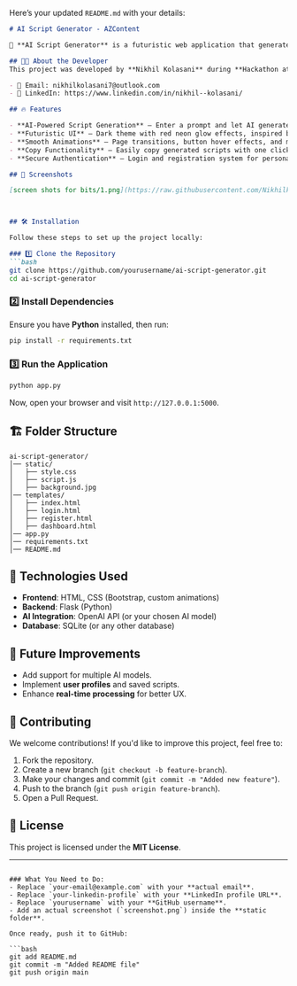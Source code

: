 Here’s your updated `README.md` with your details:  

```markdown
# AI Script Generator - AZContent

🚀 **AI Script Generator** is a futuristic web application that generates scripts using AI. Designed with a sleek **Netflix-inspired UI**, it provides an immersive experience for users looking to create content efficiently.

## 👨‍💻 About the Developer
This project was developed by **Nikhil Kolasani** during **Hackathon at BITS Pilani, Hyderabad**, on **March 24 & 25, 2025**.

- 📧 Email: nikhilkolasani7@outlook.com
- 🔗 LinkedIn: https://www.linkedin.com/in/nikhil--kolasani/

## 🔥 Features

- **AI-Powered Script Generation** – Enter a prompt and let AI generate scripts for you.
- **Futuristic UI** – Dark theme with red neon glow effects, inspired by Netflix.
- **Smooth Animations** – Page transitions, button hover effects, and motion backgrounds.
- **Copy Functionality** – Easily copy generated scripts with one click.
- **Secure Authentication** – Login and registration system for personalized access.

## 📸 Screenshots

[screen shots for bits/1.png](https://raw.githubusercontent.com/Nikhilkolasani007/AI-Powered-Scriptwriter-for-Content-Creators/refs/heads/main/screen%20shots%20for%20bits/1.png)



## 🛠️ Installation

Follow these steps to set up the project locally:

### 1️⃣ Clone the Repository
```bash
git clone https://github.com/yourusername/ai-script-generator.git
cd ai-script-generator
```

### 2️⃣ Install Dependencies
Ensure you have **Python** installed, then run:
```bash
pip install -r requirements.txt
```

### 3️⃣ Run the Application
```bash
python app.py
```
Now, open your browser and visit `http://127.0.0.1:5000`.

## 🏗️ Folder Structure
```
ai-script-generator/
│── static/
│   ├── style.css
│   ├── script.js
│   ├── background.jpg
│── templates/
│   ├── index.html
│   ├── login.html
│   ├── register.html
│   ├── dashboard.html
│── app.py
│── requirements.txt
│── README.md
```

## 🚀 Technologies Used
- **Frontend**: HTML, CSS (Bootstrap, custom animations)
- **Backend**: Flask (Python)
- **AI Integration**: OpenAI API (or your chosen AI model)
- **Database**: SQLite (or any other database)

## 📌 Future Improvements
- Add support for multiple AI models.
- Implement **user profiles** and saved scripts.
- Enhance **real-time processing** for better UX.

## 🤝 Contributing
We welcome contributions! If you'd like to improve this project, feel free to:
1. Fork the repository.
2. Create a new branch (`git checkout -b feature-branch`).
3. Make your changes and commit (`git commit -m "Added new feature"`).
4. Push to the branch (`git push origin feature-branch`).
5. Open a Pull Request.

## 📄 License
This project is licensed under the **MIT License**.

---

```

### What You Need to Do:
- Replace `your-email@example.com` with your **actual email**.
- Replace `your-linkedin-profile` with your **LinkedIn profile URL**.
- Replace `yourusername` with your **GitHub username**.
- Add an actual screenshot (`screenshot.png`) inside the **static folder**.

Once ready, push it to GitHub:

```bash
git add README.md
git commit -m "Added README file"
git push origin main
```
